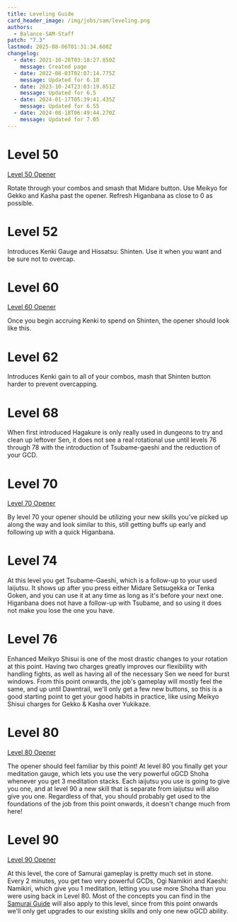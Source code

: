 ```yaml
---
title: Leveling Guide
card_header_image: /img/jobs/sam/leveling.png
authors:
  - Balance-SAM-Staff
patch: "7.3"
lastmod: 2025-08-06T01:31:34.608Z
changelog:
  - date: 2021-10-28T03:18:27.850Z
    message: Created page
  - date: 2022-08-03T02:07:14.775Z
    message: Updated for 6.18
  - date: 2023-10-24T23:03:19.851Z
    message: Updated for 6.5
  - date: 2024-01-17T05:39:41.435Z
    message: Updated for 6.55
  - date: 2024-08-18T06:49:44.270Z
    message: Updated for 7.05
---
```

# Level 50

[Level 50 Opener](https://ffxivrotations.com/3et8)

Rotate through your combos and smash that Midare button. Use Meikyo for Gekko and Kasha past the opener. Refresh Higanbana as close to 0 as possible.

# Level 52

Introduces Kenki Gauge and Hissatsu: Shinten. Use it when you want and be sure not to overcap.

# Level 60

[Level 60 Opener](https://ffxivrotations.com/3lvo)

Once you begin accruing Kenki to spend on Shinten, the opener should look like this.

# Level 62

Introduces Kenki gain to all of your combos, mash that Shinten button harder to prevent overcapping.

# Level 68

When first introduced Hagakure is only really used in dungeons to try and clean up leftover Sen, it does not see a real rotational use until levels 76 through 78 with the introduction of Tsubame-gaeshi and the reduction of your GCD.

# Level 70

[Level 70 Opener](https://ffxivrotations.com/3lvp)

By level 70 your opener should be utilizing your new skills you've picked up along the way and look similar to this, still getting buffs up early and following up with a quick Higanbana.

# Level 74

At this level you get Tsubame-Gaeshi, which is a follow-up to your used Iaijutsu. It shows up after you press either Midare Setsugekka or Tenka Goken, and you can use it at any time as long as it's before your next one. Higanbana does not have a follow-up with Tsubame, and so using it does not make you lose the one you have.

# Level 76

Enhanced Meikyo Shisui is one of the most drastic changes to your rotation at this point. Having two charges greatly improves our flexibility with handling fights, as well as having all of the necessary Sen we need for burst windows. From this point onwards, the job's gameplay will mostly feel the same, and up until Dawntrail, we'll only get a few new buttons, so this is a good starting point to get your good habits in practice, like using Meikyo Shisui charges for Gekko & Kasha over Yukikaze.

# Level 80

[Level 80 Opener](https://midknight.dev/xiv_rotations/?rotation=U0FNfDEyfDZ8MTl8OXwxMXwzMnwyMXwzNHwxMnw2fDMwfDZ8OXwwfDExfDMyfDIzfDM0)

The opener should feel familiar by this point! At level 80 you finally get your meditation gauge, which lets you use the very powerful oGCD Shoha whenever you get 3 meditation stacks. Each iaijutsu you use is going to give you one, and at level 90 a new skill that is separate from iaijutsu will also give you one. Regardless of that, you should probably get used to the foundations of the job from this point onwards, it doesn't change much from here!

# Level 90

[Level 90 Opener](https://midknight.dev/xiv_rotations/?rotation=U0FNfDEyfDZ8MTl8OXwxMXwzMnwyMXwzNHwxMnw2fDMwfDI2fDIzfDI3fDl8NnwwfDExfDMyfDM0)

At this level, the core of Samurai gameplay is pretty much set in stone. Every 2 minutes, you get two very powerful GCDs, Ogi Namikiri and Kaeshi: Namikiri, which give you 1 meditation, letting you use more Shoha than you were using back in Level 80. Most of the concepts you can find in the [Samurai Guide](https://docs.google.com/document/d/1rwJpp7iVnar2HeetfvOoZgiYlfAGAEyq7SRNBQ_F4S0/edit) will also apply to this level, since from this point onwards we'll only get upgrades to our existing skills and only one new oGCD ability.[](https://docs.google.com/document/d/1rwJpp7iVnar2HeetfvOoZgiYlfAGAEyq7SRNBQ_F4S0/edit)
